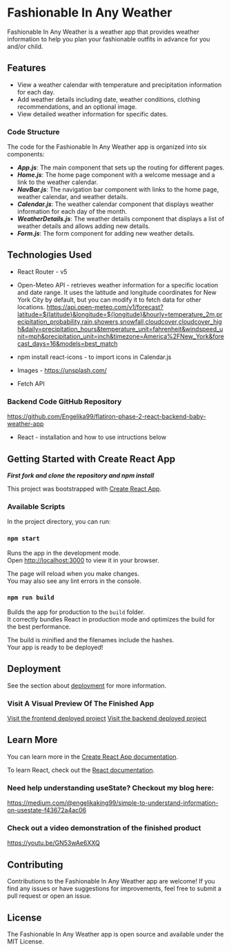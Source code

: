 # Fashionable In Any Weather

Fashionable In Any Weather is a weather app that provides weather information to help you plan your fashionable outfits in advance for you and/or child.

## Features

* View a weather calendar with temperature and precipitation information for each day.
* Add weather details including date, weather conditions, clothing recommendations, and an optional image.
* View detailed weather information for specific dates.

### Code Structure

The code for the Fashionable In Any Weather app is organized into six components:

* ***App.js***: The main component that sets up the routing for different pages.
* ***Home.js***: The home page component with a welcome message and a link to the weather calendar.
* ***NavBar.js***: The navigation bar component with links to the home page, weather calendar, and weather details.
* ***Calendar.js***: The weather calendar component that displays weather information for each day of the month.
* ***WeatherDetails.js***: The weather details component that displays a list of weather details and allows adding new details.
* ***Form.js***: The form component for adding new weather details.


## Technologies Used


* React Router - v5

* Open-Meteo API - retrieves weather information for a specific location and date range. It uses the latitude and longitude coordinates for New York City by default, but you can modify it to fetch data for other locations. 
https://api.open-meteo.com/v1/forecast?latitude=${latitude}&longitude=${longitude}&hourly=temperature_2m,precipitation_probability,rain,showers,snowfall,cloudcover,cloudcover_high&daily=precipitation_hours&temperature_unit=fahrenheit&windspeed_unit=mph&precipitation_unit=inch&timezone=America%2FNew_York&forecast_days=16&models=best_match

* npm install react-icons - to import icons in Calendar.js

* Images - https://unsplash.com/

* Fetch API
### Backend Code GitHub Repository
https://github.com/Engelika99/flatiron-phase-2-react-backend-baby-weather-app

* React - installation and how to use intructions below


## Getting Started with Create React App

***First fork and clone the repository and npm install***

This project was bootstrapped with [Create React App](https://github.com/facebook/create-react-app).

### Available Scripts

In the project directory, you can run:

### `npm start`

Runs the app in the development mode.\
Open [http://localhost:3000](http://localhost:3000) to view it in your browser.

The page will reload when you make changes.\
You may also see any lint errors in the console.

### `npm run build`

Builds the app for production to the `build` folder.\
It correctly bundles React in production mode and optimizes the build for the best performance.

The build is minified and the filenames include the hashes.\
Your app is ready to be deployed!

## Deployment
See the section about [deployment](https://facebook.github.io/create-react-app/docs/deployment) for more information.

### Visit A Visual Preview Of The Finished App

[Visit the frontend deployed project](https://main--fashionable-in-any-weather-frontend.netlify.app/)
[Visit the backend deployed project](https://fashionable-in-any-weather-flatiron.onrender.com/weather)

## Learn More

You can learn more in the [Create React App documentation](https://facebook.github.io/create-react-app/docs/getting-started).

To learn React, check out the [React documentation](https://reactjs.org/).

### Need help understanding useState? Checkout my blog here:
https://medium.com/@engelikaking99/simple-to-understand-information-on-usestate-f43672a4ac06

### Check out a video demonstration of the finished product
https://youtu.be/GN53wAe6XXQ

## Contributing

Contributions to the Fashionable In Any Weather app are welcome! If you find any issues or have suggestions for improvements, feel free to submit a pull request or open an issue.

## License

The Fashionable In Any Weather app is open source and available under the MIT License.
